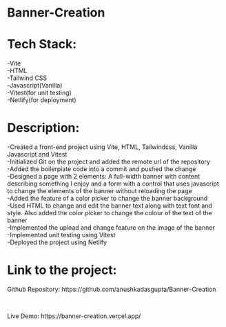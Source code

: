 # Banner-Creation                                                              
<h1>Tech Stack:</h1>                                         
-Vite    
<br>
-HTML   
<br>
-Tailwind CSS
<br>
-Javascript(Vanilla)   
<br>
-Vitest(for unit testing) 
<br>
-Netlify(for deployment)
<br>
<h1>Description:</h1>
-Created a front-end project using Vite, HTML, Tailwindcss, Vanilla Javascript and Vitest
<br>
-Initialized Git on the project and added the remote url of the repository
<br>
-Added the boilerplate code into a commit and pushed the change 
<br>
-Designed a page with 2 elements: A full-width banner with content describing something I enjoy and a form with a control that uses javascript to change the elements of the banner without reloading the page
<br>
-Added the feature of a color picker to change the banner background 
<br>
-Used HTML<canvas> to change and edit the banner text along with text font and style. Also added the color picker to change the colour of the text of the banner
<br>
-Implemented the upload and change feature on the image of the banner
<br>
-Implemented unit testing using Vitest
<br>
-Deployed the project using Netlify
<h1>Link to the project:</h1>
<p>Github Repository: https://github.com/anushkadasgupta/Banner-Creation</p>
<br>
<p>Live Demo: https://banner-creation.vercel.app/</p>


